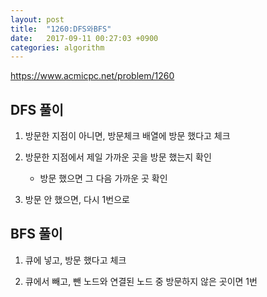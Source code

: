 ```yaml
---
layout: post
title:  "1260:DFS와BFS"
date:   2017-09-11 00:27:03 +0900
categories: algorithm
---
```



<https://www.acmicpc.net/problem/1260>

## DFS 풀이
1. 방문한 지점이 아니면, 방문체크 배열에 방문 했다고 체크


2. 방문한 지점에서 제일 가까운 곳을 방문 했는지 확인 

	* 방문 했으면 그 다음 가까운 곳 확인


3. 방문 안 했으면, 다시 1번으로


## BFS 풀이
1. 큐에 넣고, 방문 했다고 체크

 
2. 큐에서 빼고, 뺀 노드와 연결된 노드 중 방문하지 않은 곳이면 1번



